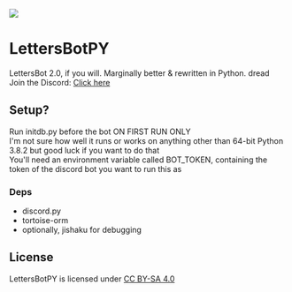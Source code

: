 ![](https://img.shields.io/badge/discord-rXVnuTB-6666ee?logo=discord)

# LettersBotPY
LettersBot 2.0, if you will. Marginally better &amp; rewritten in Python. dread
<br>Join the Discord: [Click here](https://discord.gg/rXVnuTB)

## Setup?
Run initdb.py before the bot ON FIRST RUN ONLY<br>
I'm not sure how well it runs or works on anything other than 64-bit Python 3.8.2 but good luck if you want to do that<br>
You'll need an environment variable called BOT_TOKEN, containing the token of the discord bot you want to run this as
### Deps
- discord‏.‏py
- tortoise-orm
- optionally, jishaku for debugging


## License
LettersBotPY is licensed under [CC BY-SA 4.0](https://creativecommons.org/licenses/by-sa/4.0/ " Atribution Share-Alike 4.0 license ")
